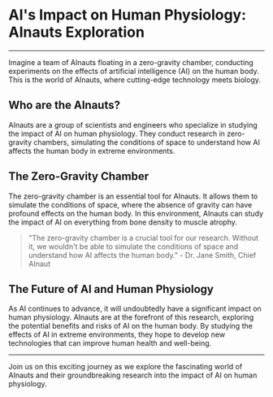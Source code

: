 <!--
Write me markdown content of website with wallpaper:

"A team of AInauts in a zero-gravity chamber conducting experiments on the effects of AI on the human body."

The header of the page should not be copy of the text but rather a real content of the website which is using this wallpaper.

- Feel free to use structure like headings, bullets, numbering, blockquotes, paragraphs, horizontal lines, etc.
- You can use formatting like bold or _italic_
- You can include UTF-8 emojis
- Links should be only #hash anchors (and you can refer to the document itself)
- Do not include images
-->

<!--font:Poppins-->

# AI's Impact on Human Physiology: AInauts Exploration

---

Imagine a team of AInauts floating in a zero-gravity chamber, conducting experiments on the effects of artificial intelligence (AI) on the human body. This is the world of AInauts, where cutting-edge technology meets biology.

## Who are the AInauts?

AInauts are a group of scientists and engineers who specialize in studying the impact of AI on human physiology. They conduct research in zero-gravity chambers, simulating the conditions of space to understand how AI affects the human body in extreme environments.

## The Zero-Gravity Chamber

The zero-gravity chamber is an essential tool for AInauts. It allows them to simulate the conditions of space, where the absence of gravity can have profound effects on the human body. In this environment, AInauts can study the impact of AI on everything from bone density to muscle atrophy.

> "The zero-gravity chamber is a crucial tool for our research. Without it, we wouldn't be able to simulate the conditions of space and understand how AI affects the human body." - Dr. Jane Smith, Chief AInaut

## The Future of AI and Human Physiology

As AI continues to advance, it will undoubtedly have a significant impact on human physiology. AInauts are at the forefront of this research, exploring the potential benefits and risks of AI on the human body. By studying the effects of AI in extreme environments, they hope to develop new technologies that can improve human health and well-being.

---

Join us on this exciting journey as we explore the fascinating world of AInauts and their groundbreaking research into the impact of AI on human physiology.
